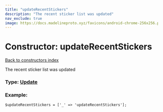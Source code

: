 ```yaml
---
title: "updateRecentStickers"
description: "The recent sticker list was updated"
nav_exclude: true
image: https://docs.madelineproto.xyz/favicons/android-chrome-256x256.png
---
```

# Constructor: updateRecentStickers  
[Back to constructors index](/API_docs/constructors/index.html)



The recent sticker list was updated




### Type: [Update](/API_docs/types/Update.html)


### Example:

```
$updateRecentStickers = ['_' => 'updateRecentStickers'];
```  
